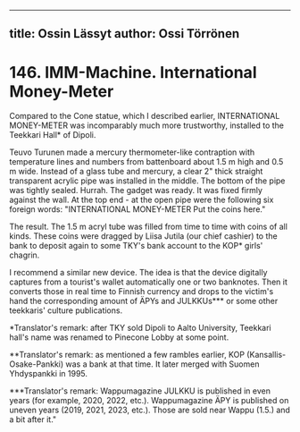 
---
title: Ossin Lässyt
author: Ossi Törrönen
---

    
# 146. IMM-Machine. International Money-Meter

Compared to the Cone statue, which I described earlier, INTERNATIONAL MONEY-METER was incomparably much more trustworthy, installed to the Teekkari Hall\* of Dipoli.

Teuvo Turunen made a mercury thermometer-like contraption with temperature lines and numbers from battenboard about 1.5 m high and 0.5 m wide. Instead of a glass tube and mercury, a clear 2" thick straight transparent acrylic pipe was installed in the middle. The bottom of the pipe was tightly sealed. Hurrah. The gadget was ready. It was fixed firmly against the wall. At the top end - at the open pipe were the following six foreign words: "INTERNATIONAL MONEY-METER Put the coins here."

The result. The 1.5 m acryl tube was filled from time to time with coins of all kinds. These coins were dragged by Liisa Jutila (our chief cashier) to the bank to deposit again to some TKY's bank account to the KOP\* girls' chagrin.

I recommend a similar new device. The idea is that the device digitally captures from a tourist's wallet automatically one or two banknotes. Then it converts those in real time to Finnish currency and drops to the victim's hand the corresponding amount of ÄPYs and JULKKUs\*\*\* or some other teekkaris' culture publications.

\*Translator's remark: after TKY sold Dipoli to Aalto University, Teekkari hall's name was renamed to Pinecone Lobby at some point.

\*\*Translator's remark: as mentioned a few rambles earlier, KOP (Kansallis-Osake-Pankki) was a bank at that time. It later merged with Suomen Yhdyspankki in 1995.

\*\*\*Translator's remark: Wappumagazine JULKKU is published in even years (for example, 2020, 2022, etc.). Wappumagazine ÄPY is published on uneven years (2019, 2021, 2023, etc.). Those are sold near Wappu (1.5.) and a bit after it."
